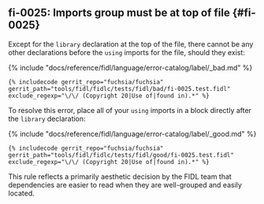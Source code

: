 ## fi-0025: Imports group must be at top of file {#fi-0025}

Except for the `library` declaration at the top of the file, there cannot be any
other declarations before the `using` imports for the file, should they exist:

{% include "docs/reference/fidl/language/error-catalog/label/_bad.md" %}

```fidl
{% includecode gerrit_repo="fuchsia/fuchsia" gerrit_path="tools/fidl/fidlc/tests/fidl/bad/fi-0025.test.fidl" exclude_regexp="\/\/ (Copyright 20|Use of|found in).*" %}
```

To resolve this error, place all of your `using` imports in a block directly
after the `library` declaration:

{% include "docs/reference/fidl/language/error-catalog/label/_good.md" %}

```fidl
{% includecode gerrit_repo="fuchsia/fuchsia" gerrit_path="tools/fidl/fidlc/tests/fidl/good/fi-0025.test.fidl" exclude_regexp="\/\/ (Copyright 20|Use of|found in).*" %}
```

This rule reflects a primarily aesthetic decision by the FIDL team that
dependencies are easier to read when they are well-grouped and easily located.
